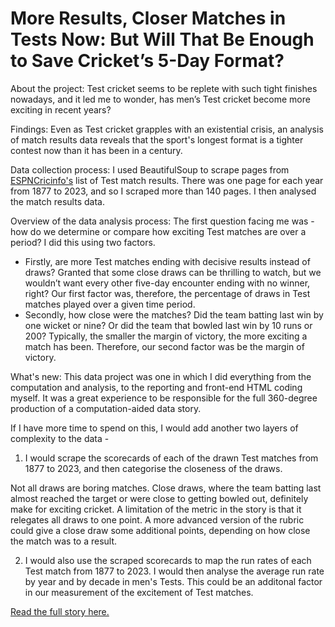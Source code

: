 <h1>More Results, Closer Matches in Tests Now: But Will That Be Enough to Save Cricket’s 5-Day Format?</h1>

About the project: Test cricket seems to be replete with such tight finishes nowadays, and it led me to wonder, has men’s Test cricket become more exciting in recent years?

Findings: Even as Test cricket grapples with an existential crisis, an analysis of match results data reveals that the sport's longest format is a tighter contest now than it has been in a century.

Data collection process: I used BeautifulSoup to scrape pages from <a href="https://meghnadbose.github.io/data-stories/test_cricket.html](https://www.espncricinfo.com/records/list-of-match-results-by-year-307847" target="_blank">ESPNCricinfo's</a> list of Test match results. There was one page for each year from 1877 to 2023, and so I scraped more than 140 pages. I then analysed the match results data.

Overview of the data analysis process: The first question facing me was - how do we determine or compare how exciting Test matches are over a period? I did this using two factors.

<ul><li>Firstly, are more Test matches ending with decisive results instead of draws? Granted that some close draws can be thrilling to watch, but we wouldn’t want every other five-day encounter ending with no winner, right? Our first factor was, therefore, the percentage of draws in Test matches played over a given time period.</li>

<li>Secondly, how close were the matches? Did the team batting last win by one wicket or nine? Or did the team that bowled last win by 10 runs or 200? Typically, the smaller the margin of victory, the more exciting a match has been. Therefore, our second factor was be the margin of victory.</li></ul>

What's new: This data project was one in which I did everything from the computation and analysis, to the reporting and front-end HTML coding myself. It was a great experience to be responsible for the full 360-degree production of a computation-aided data story. 

If I have more time to spend on this, I would add another two layers of complexity to the data - 

1. I would scrape the scorecards of each of the drawn Test matches from 1877 to 2023, and then categorise the closeness of the draws.

Not all draws are boring matches. Close draws, where the team batting last almost reached the target or were close to getting bowled out, definitely make for exciting cricket. A limitation of the metric in the story is that it relegates all draws to one point. A more advanced version of the rubric could give a close draw some additional points, depending on how close the match was to a result.

2. I would also use the scraped scorecards to map the run rates of each Test match from 1877 to 2023. I would then analyse the average run rate by year and by decade in men's Tests. This could be an additonal factor in our measurement of the excitement of Test matches.

<a href="https://meghnadbose.github.io/data-stories/test_cricket.html" target="_blank">Read the full story here.</a>
